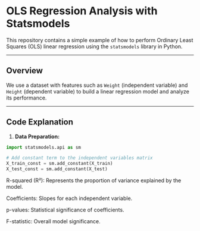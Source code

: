 # OLS Regression Analysis with Statsmodels

This repository contains a simple example of how to perform Ordinary Least Squares (OLS) linear regression using the `statsmodels` library in Python.

---

## Overview

We use a dataset with features such as `Weight` (independent variable) and `Height` (dependent variable) to build a linear regression model and analyze its performance.

---

## Code Explanation

1. **Data Preparation:**

```python
import statsmodels.api as sm

# Add constant term to the independent variables matrix
X_train_const = sm.add_constant(X_train)
X_test_const = sm.add_constant(X_test)

```
R-squared (R²): Represents the proportion of variance explained by the model.

Coefficients: Slopes for each independent variable.

p-values: Statistical significance of coefficients.

F-statistic: Overall model significance.
